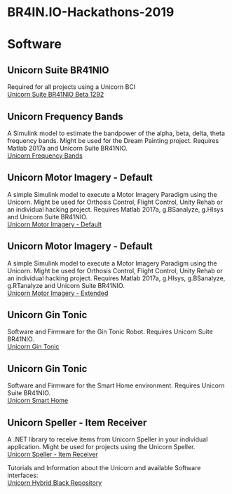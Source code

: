 # BR4IN.IO-Hackathons-2019

# Software
## Unicorn Suite BR41NIO
Required for all projects using a Unicorn BCI<br/>
[Unicorn Suite BR41NIO Beta 1292](www.unicorn-bi.com/wp-content/uploads/2019/HackathonSoftware2019/Unicorn%20Suite%20BR41NIO%20BETA%201292.zip)

## Unicorn Frequency Bands
A Simulink model to estimate the bandpower of the alpha, beta, delta, theta frequency bands. Might be used for the Dream Painting project. Requires Matlab 2017a and Unicorn Suite BR41NIO.<br/>
[Unicorn Frequency Bands](www.unicorn-bi.com/wp-content/uploads/2019/HackathonSoftware2019/Frequency%20Bands.zip)

## Unicorn Motor Imagery - Default
A simple Simulink model to execute a Motor Imagery Paradigm using the Unicorn. Might be used for Orthosis Control, Flight Control, Unity Rehab or an individual hacking project. Requires Matlab 2017a, g.BSanalyze, g.HIsys and Unicorn Suite BR41NIO.<br/>
[Unicorn Motor Imagery - Default](www.unicorn-bi.com/wp-content/uploads/2019/HackathonSoftware2019/Motor%20Imagery%20Default.zip)

## Unicorn Motor Imagery - Default
A simple Simulink model to execute a Motor Imagery Paradigm using the Unicorn. Might be used for Orthosis Control, Flight Control, Unity Rehab or an individual hacking project. Requires Matlab 2017a, g.HIsys, g.BSanalyze, g.RTanalyze and Unicorn Suite BR41NIO.<br/>
[Unicorn Motor Imagery - Extended](www.unicorn-bi.com/wp-content/uploads/2019/HackathonSoftware2019/Motor%20Imagery%20Extended.zip)

## Unicorn Gin Tonic
Software and Firmware for the Gin Tonic Robot. Requires Unicorn Suite BR41NIO.<br/>
[Unicorn Gin Tonic](www.unicorn-bi.com/wp-content/uploads/2019/HackathonSoftware2019/Unicorn%20GinTonic.zip)

## Unicorn Gin Tonic
Software and Firmware for the Smart Home environment. Requires Unicorn Suite BR41NIO.<br/>
[Unicorn Smart Home](www.unicorn-bi.com/wp-content/uploads/2019/HackathonSoftware2019/Unicorn%20SmartHome.zip)

## Unicorn Speller - Item Receiver
A .NET library to receive items from Unicorn Speller in your individual application. Might be used for projects using the Unicorn Speller.<br/>
[Unicorn Speller - Item Receiver](www.unicorn-bi.com/wp-content/uploads/2019/HackathonSoftware2019/Unicorn%20Speller%20(ItemReceiver).zip)

Tutorials and Information about the Unicorn and available Software interfaces:<br/>
[Unicorn Hybrid Black Repository](https://github.com/unicorn-bi/Unicorn-Suite-Hybrid-Black)